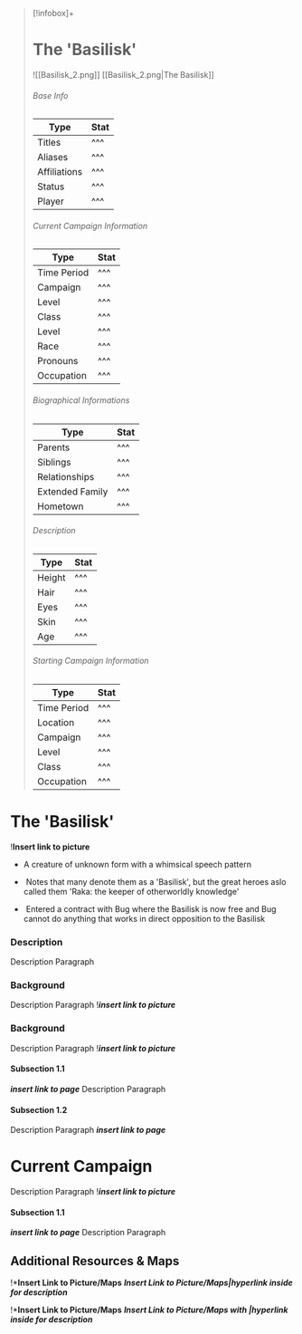 



> [!infobox]+
> # The 'Basilisk'
> ![[Basilisk_2.png]]
[[Basilisk_2.png|The Basilisk]]
> ###### Base Info
> Type |  Stat |
> ---|---|
> Titles | ^^^ |
> Aliases | ^^^ |
> Affiliations | ^^^ |
> Status | ^^^ |
> Player | ^^^ |
> ###### Current Campaign Information
> Type |  Stat |
> ---|---|
> Time Period | ^^^ |
> Campaign | ^^^ |
> Level | ^^^ |
> Class | ^^^ |
> Level | ^^^ |
> Race | ^^^ |
>Pronouns | ^^^ |
> Occupation | ^^^ |
> ###### Biographical Informations
> Type |  Stat | 
> ---|---|
> Parents | ^^^ |
> Siblings | ^^^ |
> Relationships | ^^^ |
> Extended Family | ^^^ |
> Hometown | ^^^ |
> ###### Description
> Type |  Stat | 
> ---|---|
> Height | ^^^ |
> Hair | ^^^ |
> Eyes | ^^^ |
> Skin | ^^^ |
> Age | ^^^ |
> ###### Starting Campaign Information
> Type |  Stat |
> ---|---|
> Time Period | ^^^ |
> Location | ^^^ |
> Campaign | ^^^ |
> Level | ^^^ |
> Class | ^^^ |
>Occupation | ^^^ |


# The 'Basilisk'
!**Insert link to picture** 

-   A creature of unknown form with a whimsical speech pattern
    
-    Notes that many denote them as a 'Basilisk', but the great heroes aslo called them 'Raka: the keeper of otherworldly knowledge'
    
-    Entered a contract with Bug where the Basilisk is now free and Bug cannot do anything that works in direct opposition to the Basilisk

### Description
Description Paragraph

### Background
Description Paragraph
!***insert link to picture***

### Background
Description Paragraph
!***insert link to picture***

#### Subsection 1.1
***insert link to page***
Description Paragraph

#### Subsection 1.2
Description Paragraph
***insert link to page***

# Current Campaign
Description Paragraph
!***insert link to picture***

#### Subsection 1.1
***insert link to page***
Description Paragraph


## Additional Resources & Maps

!***Insert Link to Picture/Maps**
***Insert Link to Picture/Maps|hyperlink inside for description***

!***Insert Link to Picture/Maps**
***Insert Link to Picture/Maps with |hyperlink inside for description***